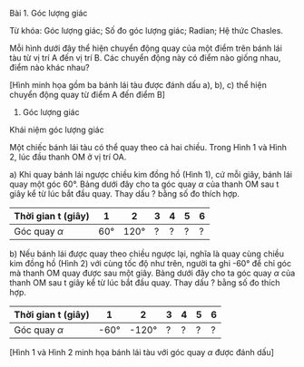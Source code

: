 Bài 1. Góc lượng giác

Từ khóa: Góc lượng giác; Số đo góc lượng giác; Radian; Hệ thức Chasles.

Mỗi hình dưới đây thể hiện chuyển động quay của một điểm trên bánh lái tàu từ vị trí A đến vị trí B. Các chuyển động này có điểm nào giống nhau, điểm nào khác nhau?

[Hình minh họa gồm ba bánh lái tàu được đánh dấu a), b), c) thể hiện chuyển động quay từ điểm A đến điểm B]

1. Góc lượng giác

Khái niệm góc lượng giác

Một chiếc bánh lái tàu có thể quay theo cả hai chiều. Trong Hình 1 và Hình 2, lúc đầu thanh OM ở vị trí OA.

a) Khi quay bánh lái ngược chiều kim đồng hồ (Hình 1), cứ mỗi giây, bánh lái quay một góc 60°. Bảng dưới đây cho ta góc quay $\alpha$ của thanh OM sau t giây kể từ lúc bắt đầu quay. Thay dấu ? bằng số đo thích hợp.

Thời gian t (giây) | 1 | 2 | 3 | 4 | 5 | 6
------------------|---|---|---|---|---|---
Góc quay $\alpha$    | 60°| 120°| ? | ? | ? | ?

b) Nếu bánh lái được quay theo chiều ngược lại, nghĩa là quay cùng chiều kim đồng hồ (Hình 2) với cùng tốc độ như trên, người ta ghi -60° để chỉ góc mà thanh OM quay được sau một giây. Bảng dưới đây cho ta góc quay $\alpha$ của thanh OM sau t giây kể từ lúc bắt đầu quay. Thay dấu ? bằng số đo thích hợp.

Thời gian t (giây) | 1 | 2 | 3 | 4 | 5 | 6
------------------|---|---|---|---|---|---
Góc quay $\alpha$    | -60°| -120°| ? | ? | ? | ?

[Hình 1 và Hình 2 minh họa bánh lái tàu với góc quay $\alpha$ được đánh dấu]